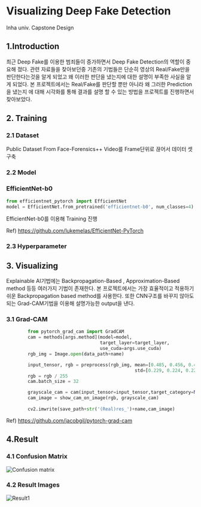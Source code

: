 Visualizing Deep Fake Detection
===================================

Inha univ. Capstone Design      


## 1.Introduction
최근 Deep Fake를 이용한 범죄들이 증가하면서  Deep Fake Detection의 역할이 중요해 졌다. 
관련 자료들을 찾아보던중 기존의 기법들은 단순히 영상의 Real/Fake만을 판단한다는것을 알게
되었고 왜 이러한 판단을 냈는지에 대한 설명이 부족한 사실을 알게 되었다.
본 프로젝트에서는 Real/Fake를 판단할 뿐만 아니라 왜 그러한 Prediction을 냈는지
에 대해 시각화를 통해 결과를 설명 할 수 있는 방법을 프로젝트를 진행하면서 찾아보았다.



## 2. Training

### 2.1 Dataset



Public Dataset From Face-Forensics++ 
Video를 Frame단위로 끊어서 데이터 셋 구축


### 2.2 Model

### EfficientNet-b0

```python
from efficientnet_pytorch import EfficientNet
model = EfficientNet.from_pretrained('efficientnet-b0', num_classes=4) #4 class Classification

```
EfficientNet-b0를 이용해 Training 진행

Ref)  https://github.com/lukemelas/EfficientNet-PyTorch

###  2.3 Hyperparameter


##  3. Visualizing
Explainable AI기법에는 Backpropagation-Based , Approximation-Based method 등등 여러가지 기법이 
존재한다. 본 프로젝트에서는 가장 효율적이고 적용하기 쉬운 Backpropagation based method를 사용한다.
또한 CNN구조를 바꾸지 않아도 되는 Grad-CAM기법을 이용해 설명가능한 output을 낸다.
### 3.1 Grad-CAM
```python
        from pytorch_grad_cam import GradCAM
        cam = methods[args.method](model=model,
                                   target_layer=target_layer,
                                   use_cuda=args.use_cuda)
        rgb_img = Image.open(data_path+name)

        input_tensor, rgb = preprocess(rgb_img, mean=[0.485, 0.456, 0.406],
                                                std=[0.229, 0.224, 0.225])  
        rgb = rgb / 255
        cam.batch_size = 32

        grayscale_cam = cam(input_tensor=input_tensor,target_category=None)
        cam_image = show_cam_on_image(rgb, grayscale_cam)
    
        cv2.imwrite(save_path+str('(Real)res_')+name,cam_image)

```
Ref) https://github.com/jacobgil/pytorch-grad-cam



## 4.Result
### 4.1 Confusion Matrix
![Confusion matrix](https://user-images.githubusercontent.com/55542020/123218132-50613500-d506-11eb-80aa-994b33c85e29.png)


### 4.2 Result Images
![Result1](https://user-images.githubusercontent.com/55542020/123218381-a0d89280-d506-11eb-91a5-6e3b64a0306d.png)
